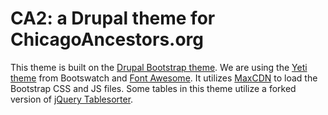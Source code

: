 CA2: a Drupal theme for ChicagoAncestors.org
===

This theme is built on the [Drupal Bootstrap theme](https://www.drupal.org/project/bootstrap). We are using the [Yeti theme](http://bootswatch.com/yeti/) from Bootswatch and [Font Awesome](http://fortawesome.github.io/Font-Awesome/). It utilizes [MaxCDN](https://www.maxcdn.com/) to load the Bootstrap CSS and JS files. Some tables in this theme utilize a forked version of [jQuery Tablesorter](https://github.com/Mottie/tablesorter).

